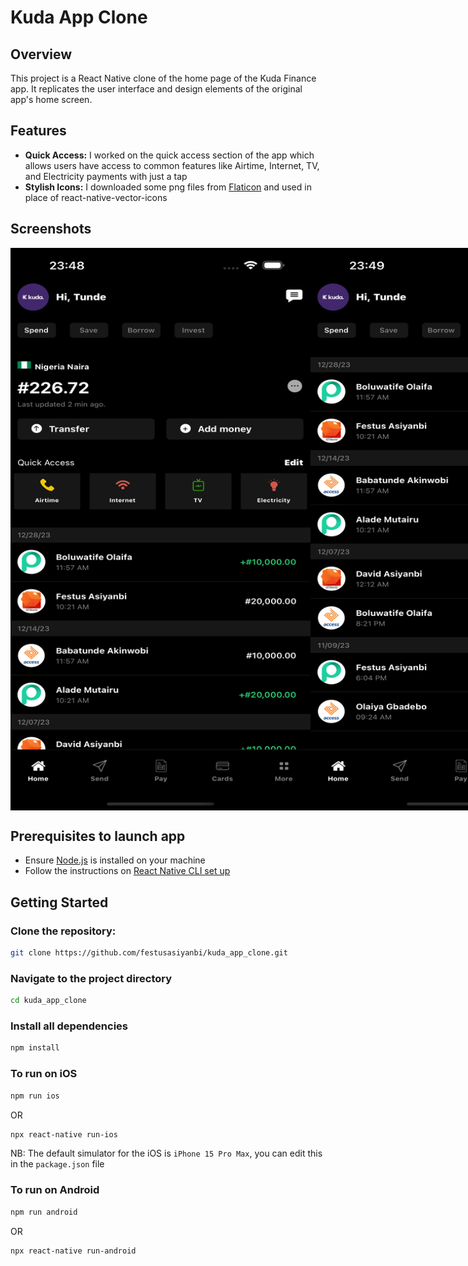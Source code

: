 # Kuda App Clone

## Overview
This project is a React Native clone of the home page of the Kuda Finance app. It replicates the user interface and design elements of the original app's home screen.

## Features
- **Quick Access:** I worked on the quick access section of the app which allows users have access to common features like Airtime, Internet, TV, and Electricity payments with just a tap
- **Stylish Icons:** I downloaded some png files from [Flaticon](https://www.flaticon.com/) and used in place of react-native-vector-icons

## Screenshots
<div style="display: flex; width: 100vw; justify-content: space-evenly; align-items: center;">
  <img src="./assets/images/simulator.png" alt="screenshot" width="500" height="900">
  <img src="./assets/images/simulator2.png" alt="screenshot" width="500" height="900">
</div>

## Prerequisites to launch app

- Ensure [Node.js](https://nodejs.org/en) is installed on your machine
- Follow the instructions on [React Native CLI set up](https://reactnative.dev/docs/environment-setup)

## Getting Started

### Clone the repository:
```bash
git clone https://github.com/festusasiyanbi/kuda_app_clone.git
```

### Navigate to the project directory
```bash
cd kuda_app_clone
```

### Install all dependencies
```bash
npm install
```

### To run on iOS
```bash
npm run ios
```

OR

```bash
npx react-native run-ios
```

NB: The default simulator for the iOS is `iPhone 15 Pro Max`, you can edit this in the `package.json` file

### To run on Android
```bash
npm run android
```

OR
```bash
npx react-native run-android
```

